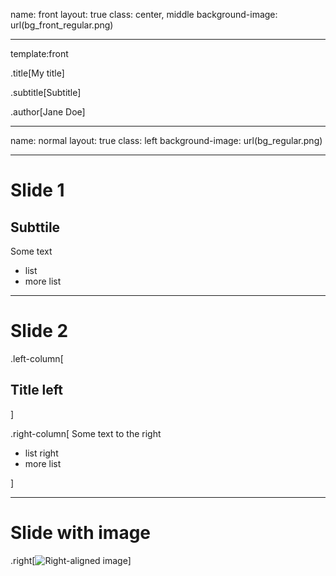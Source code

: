 name: front
layout: true
class: center, middle
background-image: url(bg_front_regular.png)

---
template:front

.title[My title]

.subtitle[Subtitle]

.author[Jane Doe]

---
name: normal
layout: true
class: left
background-image: url(bg_regular.png)

---

# Slide 1

## Subttile

Some text

- list
- more list

---
# Slide 2

.left-column[
## Title left
]


.right-column[
Some text to the right

- list right
- more list

]


---

# Slide with image

.right[![Right-aligned image](https://images-na.ssl-images-amazon.com/images/G/01/img15/pet-products/small-tiles/23695_pets_vertical_store_dogs_small_tile_8._CB312176604_.jpg)]







